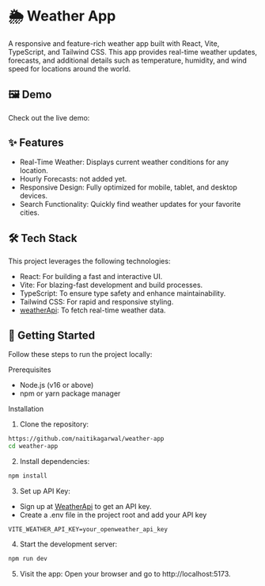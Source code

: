 
# 🌦️ Weather App 
A responsive and feature-rich weather app built with React, Vite, TypeScript, and Tailwind CSS. This app provides real-time weather updates, forecasts, and additional details such as temperature, humidity, and wind speed for locations around the world.

## 🖼️ Demo
Check out the live demo:
## ✨ Features

- Real-Time Weather: Displays current weather conditions for any location.
- Hourly Forecasts: not added yet.
- Responsive Design: Fully optimized for mobile, tablet, and desktop devices.
- Search Functionality: Quickly find weather updates for your favorite cities.

## 🛠️ Tech Stack
This project leverages the following technologies:
- React: For building a fast and interactive UI.
- Vite: For blazing-fast development and build processes.
- TypeScript: To ensure type safety and enhance maintainability.
- Tailwind CSS: For rapid and responsive styling.
- [weatherApi](https://www.weatherapi.com/): To fetch real-time weather data.
## 🚀 Getting Started

Follow these steps to run the project locally:

Prerequisites
- Node.js (v16 or above)
- npm or yarn package manager

Installation
1. Clone the repository:

```bash
https://github.com/naitikagarwal/weather-app
cd weather-app
```
2. Install dependencies:
```bash
npm install
```
3. Set up API Key:

- Sign up at [WeatherApi](https://www.weatherapi.com/) to get an API key.
- Create a .env file in the project root and add your API key

```env
VITE_WEATHER_API_KEY=your_openweather_api_key
```
4. Start the development server:
```bash
npm run dev
```
5. Visit the app:
Open your browser and go to http://localhost:5173.
